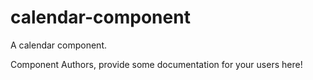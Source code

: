 calendar-component
===============================================
A calendar component.

Component Authors, provide some documentation for your users here!